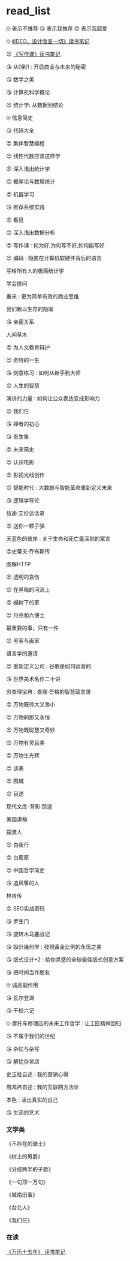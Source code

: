 # read\_list

🙄 表示不推荐
😘 表示我推荐
😍 表示我超爱

🙄 [《IDEO，设计改变一切》读书笔记][1]

😍  [《写作课》读书笔记][2]

😘 从0到1 : 开启商业与未来的秘密

😘 数学之美

😘 计算机科学概论

😍 统计学: 从数据到结论

🙄 信息简史

😘 代码大全

😍 集体智慧编程

😍 线性代数应该这样学

😍 深入浅出统计学

😍 概率论与数理统计

😍 机器学习

😘 推荐系统实践

😍 看见

😍 深入浅出数据分析

😍 写作课 : 何为好,为何写不好,如何能写好

😍 编码 : 隐匿在计算机软硬件背后的语言

写给所有人的极简统计学

学会提问

重来 : 更为简单有效的商业思维

我们赖以生存的隐喻

😘 亲密关系

人间草木

😍 为人文教育辩护

😍 奇特的一生

😘 刻意练习 : 如何从新手到大师

😍 人生的智慧

演讲的力量 : 如何让公众表达变成影响力

😍 我们仨

😘 禅者的初心

😘 贵生集

😍 未来简史

😍 认识电影

😍 影视光线创作

😍 智能时代 : 大数据与智能革命重新定义未来

😘 逻辑学导论

伍迪·艾伦谈话录

😍 送你一颗子弹

天蓝色的彼岸 : 关于生命和死亡最深刻的寓言

😍史蒂夫·乔布斯传

图解HTTP

😍 透明的哀伤

😍 在黑暗的河流上

😍 槭树下的家

😍 月亮和六便士

最重要的事，只有一件

😍 黑客与画家

语言学的邀请

😍 重新定义公司 : 谷歌是如何运营的

😘 世界美术名作二十讲

穷查理宝典 : 查理·芒格的智慧箴言录

😍 万物既伟大又渺小

😍 万物刹那又永恒

😍 万物既聪慧又奇妙

😍 万物有灵且美

😍 万物生光辉

😍 谈美

😍 围城

😍 目送

现代文库-背影·踪迹

美国讲稿

摆渡人

😍 白夜行

😍 白鹿原

😍 中国哲学简史

😘 追风筝的人

林肯传

😍  SEO实战密码

😘 罗生门

😘 旋转木马鏖战记

😘 設計幾何學 : 發現黃金比例的永恆之美

😘 版式设计+2 : 给你灵感的全球最佳版式创意方案

😘 把时间当作朋友

🙄 诚品副作用

😘 瓦尔登湖

😘 干校六记

🙄 摩托车修理店的未来工作哲学 : 让工匠精神回归

😘 不属于我们的世纪

😘 杂忆与杂写

😘 解忧杂货店

史玉柱自述 : 我的营销心得

周鸿祎自述 : 我的互联网方法论

本色 : 活出真实的自己

😘 生活的艺术
















### 文学类
《不存在的骑士》

《树上的男爵》

《分成两半的子爵》

《一句顶一万句》

《城南旧事》

《台北人》

《我们仨》




### 在读

[《万历十五年》 读书笔记][3]

[1]:	https://github.com/hacksman/read_list/blob/master/%E3%80%8AIDEO%EF%BC%8C%E8%AE%BE%E8%AE%A1%E6%94%B9%E5%8F%98%E4%B8%80%E5%88%87%E3%80%8B%E8%AF%BB%E4%B9%A6%E7%AC%94%E8%AE%B0.md
[2]:	https://github.com/hacksman/read_list/blob/master/%E3%80%8A%E5%86%99%E4%BD%9C%E8%AF%BE%E3%80%8B%E8%AF%BB%E4%B9%A6%E7%AC%94%E8%AE%B0.md
[3]:	https://github.com/hacksman/read_list/blob/master/%E3%80%8A%E4%B8%87%E5%8E%86%E5%8D%81%E4%BA%94%E5%B9%B4%E3%80%8B%E8%AF%BB%E4%B9%A6%E7%AC%94%E8%AE%B0.md